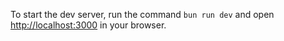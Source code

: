 To start the dev server, run the command `bun run dev` and open <http://localhost:3000> in your browser.